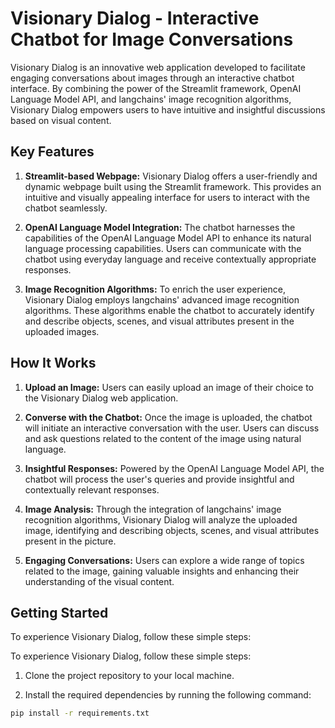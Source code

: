 # Visionary Dialog - Interactive Chatbot for Image Conversations
Visionary Dialog is an innovative web application developed to facilitate engaging conversations about images through an interactive chatbot interface. By combining the power of the Streamlit framework, OpenAI Language Model API, and langchains' image recognition algorithms, Visionary Dialog empowers users to have intuitive and insightful discussions based on visual content.

## Key Features

1. **Streamlit-based Webpage:** Visionary Dialog offers a user-friendly and dynamic webpage built using the Streamlit framework. This provides an intuitive and visually appealing interface for users to interact with the chatbot seamlessly.

2. **OpenAI Language Model Integration:** The chatbot harnesses the capabilities of the OpenAI Language Model API to enhance its natural language processing capabilities. Users can communicate with the chatbot using everyday language and receive contextually appropriate responses.

3. **Image Recognition Algorithms:** To enrich the user experience, Visionary Dialog employs langchains' advanced image recognition algorithms. These algorithms enable the chatbot to accurately identify and describe objects, scenes, and visual attributes present in the uploaded images.

## How It Works

1. **Upload an Image:** Users can easily upload an image of their choice to the Visionary Dialog web application.

2. **Converse with the Chatbot:** Once the image is uploaded, the chatbot will initiate an interactive conversation with the user. Users can discuss and ask questions related to the content of the image using natural language.

3. **Insightful Responses:** Powered by the OpenAI Language Model API, the chatbot will process the user's queries and provide insightful and contextually relevant responses.

4. **Image Analysis:** Through the integration of langchains' image recognition algorithms, Visionary Dialog will analyze the uploaded image, identifying and describing objects, scenes, and visual attributes present in the picture.

5. **Engaging Conversations:** Users can explore a wide range of topics related to the image, gaining valuable insights and enhancing their understanding of the visual content.

## Getting Started

To experience Visionary Dialog, follow these simple steps:

To experience Visionary Dialog, follow these simple steps:

1. Clone the project repository to your local machine.

2. Install the required dependencies by running the following command:

```bash
pip install -r requirements.txt
